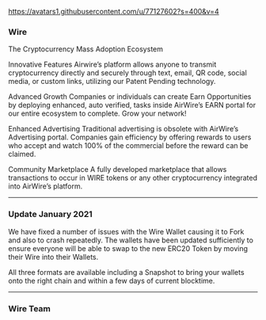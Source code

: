 https://avatars1.githubusercontent.com/u/77127602?s=400&v=4
### Wire 

The Cryptocurrency
Mass Adoption Ecosystem

Innovative Features
Airwire’s platform allows anyone to transmit cryptocurrency directly and securely through text, email, QR code, social media, or custom links, utilizing our Patent Pending technology.

Advanced Growth
Companies or individuals can create Earn Opportunities by deploying enhanced, auto verified, tasks inside AirWire’s EARN portal for our entire ecosystem to complete. Grow your network!

Enhanced Advertising
Traditional advertising is obsolete with AirWire’s Advertising portal. Companies gain efficiency by offering rewards to users who accept and watch 100% of the commercial before the reward can be claimed.

Community Marketplace
A fully developed marketplace that allows transactions to occur in WIRE tokens or any other cryptocurrency integrated into AirWire’s platform.

-------------------------------------------------------------------------------------------------------------------------------------------------------------------------------


### Update January 2021

We have fixed a number of issues with the Wire Wallet causing it to Fork and also to crash repeatedly. The wallets have been updated sufficiently to ensure everyone will be able to swap to the new ERC20 Token by moving their Wire into their Wallets.

All three formats are available including a Snapshot to bring your wallets onto the right chain and within a few days of current blocktime.

--------------------------------------------------------------------------------------------------------------------------------------------------------------------------------

### Wire Team


